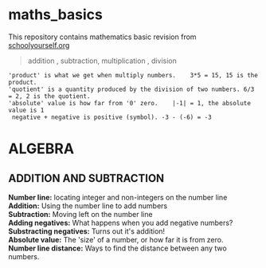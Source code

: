 # maths_basics

This repository contains mathematics basic revision from [schoolyourself.org](https://schoolyourself.org/learn) 
> addition , subtraction, multiplication , division

    'product' is what we get when multiply numbers.    3*5 = 15, 15 is the product.
    'quotient' is a quantity produced by the division of two numbers. 6/3 = 2, 2 is the quotient.
    'absolute' value is how far from '0' zero.    |-1| = 1, the absolute value is 1
     negative + negative is positive (symbol). -3 - (-6) = -3 



# ALGEBRA

## ADDITION AND SUBTRACTION
**Number line:** locating integer and non-integers on the number line  
**Addition:** Using the number line to add numbers  
**Subtraction:** Moving left on the number line  
**Adding negatives:** What happens when you add negative numbers?  
**Substracting negatives:** Turns out it's addition!  
**Absolute value:** The 'size' of a number, or how far it is from zero.  
**Number line distance:** Ways to find the distance between any two numbers.  

